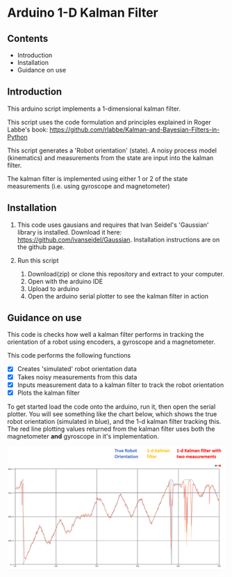# Arduino 1-D Kalman Filter

## Contents

- Introduction
- Installation
- Guidance on use

## Introduction

This arduino script implements a 1-dimensional kalman filter.

This script uses the code formulation and principles explained in Roger Labbe's book: https://github.com/rlabbe/Kalman-and-Bayesian-Filters-in-Python

This script generates a 'Robot orientation' (state). A noisy process model (kinematics) and measurements from the state are input into the kalman filter.

The kalman filter is implemented using either 1 or 2 of the state measurements (i.e. using gyroscope and magnetometer)

## Installation

1. This code uses gausians and requires that Ivan Seidel's 'Gaussian' library is installed. Download it here: https://github.com/ivanseidel/Gaussian. Installation instructions are on the github page.

2. Run this script
   1. Download(zip) or clone this repository and extract to your computer. 
   2. Open with the arduino IDE
   3. Upload to arduino
   4. Open the arduino serial plotter to see the kalman filter in action

## Guidance on use

This code is checks how well a kalman filter performs in tracking the orientation of a robot using encoders, a gyroscope and a magnetometer.

This code performs the following functions

- [x] Creates 'simulated' robot orientation data
- [x] Takes noisy measurements from this data
- [x] Inputs measurement data to a kalman filter to track the robot orientation
- [x] Plots the kalman filter

To get started load the code onto the arduino, run it, then open the serial plotter. You will see something like the chart below, which shows the true robot orientation (simulated in blue), and the 1-d kalman filter tracking this. The red line plotting values returned from the kalman filter uses both the magnetometer **and** gyroscope in it's implementation.

![Picture1](images/Picture1.png)


